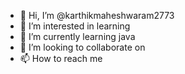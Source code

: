 - 👋 Hi, I’m @karthikmaheshwaram2773
- 👀 I’m interested in learning
- 🌱 I’m currently learning java
- 💞️ I’m looking to collaborate on 
- 📫 How to reach me

<!---
karthikmaheshwaram2773/karthikmaheshwaram2773 is a ✨ special ✨ repository because its `README.md` (this file) appears on your GitHub profile.
You can click the Preview link to take a look at your changes.
--->
